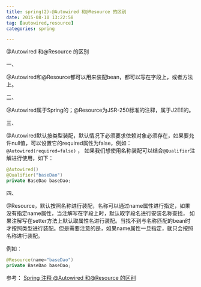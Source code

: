 ```yaml
---
title: spring(2)-@Autowired 和@Resource 的区别
date: 2015-08-10 13:22:58
tag: [autowired,resource]
categories: spring

---
```


@Autowired 和@Resource 的区别

<!--more-->

一、

@Autowired和@Resource都可以用来装配bean，都可以写在字段上，或者方法上。

二、

@Autowired属于Spring的；@Resource为JSR-250标准的注释，属于J2EE的。

三、

@Autowired默认按类型装配，默认情况下必须要求依赖对象必须存在，如果要允许null值，可以设置它的required属性为false，例如：`@Autowired(required=false)` ，
如果我们想使用名称装配可以结合`@Qualifier`注解进行使用，如下：

```java
@Autowired()
@Qualifier("baseDao")
private BaseDao baseDao;
```

四、

@Resource，默认按照名称进行装配，名称可以通过name属性进行指定，如果没有指定name属性，当注解写在字段上时，默认取字段名进行安装名称查找，
如果注解写在setter方法上默认取属性名进行装配。当找不到与名称匹配的bean时才按照类型进行装配。但是需要注意的是，如果name属性一旦指定，就只会按照名称进行装配。

例如：

```java
@Resource(name="baseDao")
private BaseDao baseDao;
```

参考：
[Spring 注释 @Autowired 和@Resource 的区别](http://www.cnblogs.com/leiOOlei/p/3713779.html)
